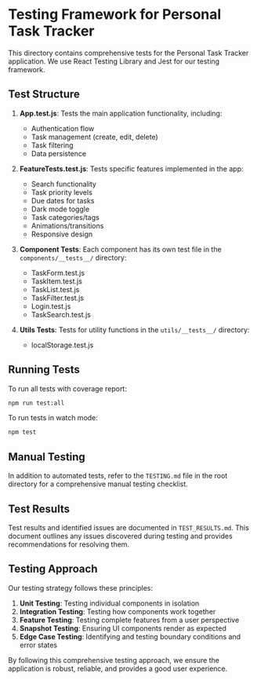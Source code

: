 # Testing Framework for Personal Task Tracker

This directory contains comprehensive tests for the Personal Task Tracker application. We use React Testing Library and Jest for our testing framework.

## Test Structure

1. **App.test.js**: Tests the main application functionality, including:
   - Authentication flow
   - Task management (create, edit, delete)
   - Task filtering
   - Data persistence

2. **FeatureTests.test.js**: Tests specific features implemented in the app:
   - Search functionality
   - Task priority levels
   - Due dates for tasks
   - Dark mode toggle
   - Task categories/tags
   - Animations/transitions
   - Responsive design

3. **Component Tests**: Each component has its own test file in the `components/__tests__/` directory:
   - TaskForm.test.js
   - TaskItem.test.js
   - TaskList.test.js
   - TaskFilter.test.js
   - Login.test.js
   - TaskSearch.test.js

4. **Utils Tests**: Tests for utility functions in the `utils/__tests__/` directory:
   - localStorage.test.js

## Running Tests

To run all tests with coverage report:
```bash
npm run test:all
```

To run tests in watch mode:
```bash
npm test
```

## Manual Testing

In addition to automated tests, refer to the `TESTING.md` file in the root directory for a comprehensive manual testing checklist.

## Test Results

Test results and identified issues are documented in `TEST_RESULTS.md`. This document outlines any issues discovered during testing and provides recommendations for resolving them.

## Testing Approach

Our testing strategy follows these principles:

1. **Unit Testing**: Testing individual components in isolation
2. **Integration Testing**: Testing how components work together
3. **Feature Testing**: Testing complete features from a user perspective
4. **Snapshot Testing**: Ensuring UI components render as expected
5. **Edge Case Testing**: Identifying and testing boundary conditions and error states

By following this comprehensive testing approach, we ensure the application is robust, reliable, and provides a good user experience. 